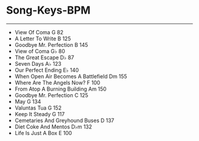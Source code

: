 # Song-Keys-BPM

---

- View Of Coma	G	82
- A Letter To Write	B	125
- Goodbye Mr. Perfection	B	145
- View of Coma	G♭	80
- The Great Escape	D♭	87
- Seven Days	A♭	123
- Our Perfect Ending	E♭	140
- When Open Air Becomes A Battlefield	Dm	155
- Where Are The Angels Now?	F	100
- From Atop A Burning Building	Am	150
- Goodbye Mr. Perfection	C	125
- May	G	134
- Valuntas Tua	G	152
- Keep It Steady	G	117
- Cemetaries And Greyhound Buses	D	137
- Diet Coke And Mentos	D♭m	132
- Life Is Just A Box	E	100

